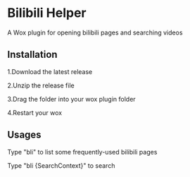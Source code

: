 # Bilibili Helper
A Wox plugin for opening bilibili pages and searching videos


## Installation
1.Download the latest release

2.Unzip the release file

3.Drag the folder into your wox plugin folder

4.Restart your wox


## Usages
Type "bli" to list some frequently-used bilibili pages

Type "bli {SearchContext}" to search
